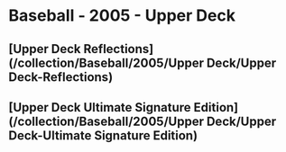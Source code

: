 # Baseball - 2005 - Upper Deck
## [Upper Deck Reflections](/collection/Baseball/2005/Upper Deck/Upper Deck-Reflections)
## [Upper Deck Ultimate Signature Edition](/collection/Baseball/2005/Upper Deck/Upper Deck-Ultimate Signature Edition)
